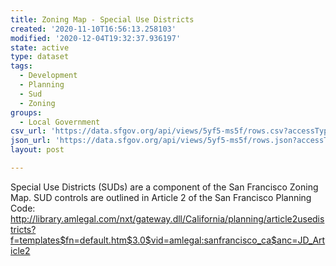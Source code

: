 ```yaml
---
title: Zoning Map - Special Use Districts
created: '2020-11-10T16:56:13.258103'
modified: '2020-12-04T19:32:37.936197'
state: active
type: dataset
tags:
  - Development
  - Planning
  - Sud
  - Zoning
groups:
  - Local Government
csv_url: 'https://data.sfgov.org/api/views/5yf5-ms5f/rows.csv?accessType=DOWNLOAD'
json_url: 'https://data.sfgov.org/api/views/5yf5-ms5f/rows.json?accessType=DOWNLOAD'
layout: post

---
```

Special Use Districts (SUDs) are a component of the San Francisco Zoning Map.  SUD controls are outlined in Article 2 of the San Francisco Planning Code:
http://library.amlegal.com/nxt/gateway.dll/California/planning/article2usedistricts?f=templates$fn=default.htm$3.0$vid=amlegal:sanfrancisco_ca$anc=JD_Article2
